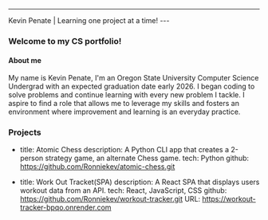 ---
Kevin Penate | Learning one project at a time! ---

### Welcome to my CS portfolio!

#### About me

My name is Kevin Penate, I'm an Oregon State University Computer Science Undergrad with an expected graduation date early 2026. 
I began coding to solve problems and continue learning with every new problem I tackle. I aspire to find a role that allows me
to leverage my skills and fosters an environment where improvement and learning is an everyday practice.


### Projects
- title: Atomic Chess
  description: A Python CLI app that creates a 2-person strategy game, an alternate Chess game.
  tech: Python
  github: https://github.com/Ronniekev/atomic-chess.git

- title: Work Out Tracket(SPA)
  description: A React SPA that displays users workout data from an API.
  tech: React, JavaScript, CSS
  github: https://github.com/Ronniekev/workout-tracker.git
  URL: https://workout-tracker-bpqo.onrender.com
